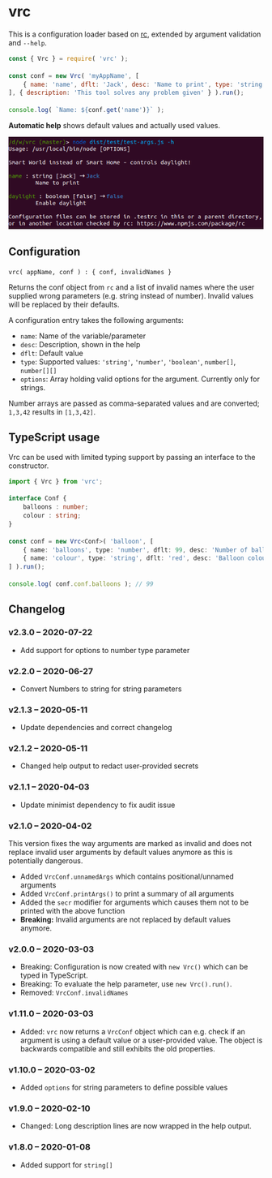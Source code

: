 # vrc

This is a configuration loader based on [rc](https://www.npmjs.com/package/rc),
extended by argument validation and `--help`.

```js
const { Vrc } = require( 'vrc' );

const conf = new Vrc( 'myAppName', [
    { name: 'name', dflt: 'Jack', desc: 'Name to print', type: 'string' },
], { description: 'This tool solves any problem given' } ).run();

console.log( `Name: ${conf.get('name')}` );
```

**Automatic help** shows default values and actually used values.

![Help demo](help-demo.png)


## Configuration

`vrc( appName, conf ) : { conf, invalidNames }`

Returns the conf object from `rc` and a list of invalid names where the user supplied wrong parameters
(e.g. string instead of number). Invalid values will be replaced by their defaults. 

A configuration entry takes the following arguments:

* `name`: Name of the variable/parameter
* `desc`: Description, shown in the help
* `dflt`: Default value
* `type`: Supported values: `'string'`, `'number'`, `'boolean'`, `number[]`, `number[][]`
* `options`: Array holding valid options for the argument. Currently only for strings.

Number arrays are passed as comma-separated values and are converted; `1,3,42` results in `[1,3,42]`.


## TypeScript usage

Vrc can be used with limited typing support by passing an interface to the constructor.

```typescript
import { Vrc } from 'vrc';

interface Conf {
    balloons : number;
    colour : string;
}

const conf = new Vrc<Conf>( 'balloon', [
    { name: 'balloons', type: 'number', dflt: 99, desc: 'Number of balloons' },
    { name: 'colour', type: 'string', dflt: 'red', desc: 'Balloon colour' },
] ).run();

console.log( conf.conf.balloons ); // 99
```


## Changelog


### v2.3.0 – 2020-07-22

* Add support for options to number type parameter


### v2.2.0 – 2020-06-27

* Convert Numbers to string for string parameters


### v2.1.3 – 2020-05-11

* Update dependencies and correct changelog


### v2.1.2 – 2020-05-11

* Changed help output to redact user-provided secrets

### v2.1.1 – 2020-04-03

* Update minimist dependency to fix audit issue

### v2.1.0 – 2020-04-02

This version fixes the way arguments are marked as invalid and does not replace invalid user arguments
by default values anymore as this is potentially dangerous.

* Added `VrcConf.unnamedArgs` which contains positional/unnamed arguments
* Added `VrcConf.printArgs()` to print a summary of all arguments
* Added the `secr` modifier for arguments which causes them not to be printed with the above function
* **Breaking:** Invalid arguments are not replaced by default values anymore.

### v2.0.0 – 2020-03-03

* Breaking: Configuration is now created with `new Vrc()` which can be typed in TypeScript.
* Breaking: To evaluate the help parameter, use `new Vrc().run()`.
* Removed: `VrcConf.invalidNames`

### v1.11.0 – 2020-03-03

* Added: `vrc` now returns a `VrcConf` object which can e.g. check
  if an argument is using a default value or a user-provided value.
  The object is backwards compatible and still exhibits the old properties.

### v1.10.0 – 2020-03-02

* Added `options` for string parameters to define possible values

### v1.9.0 – 2020-02-10

* Changed: Long description lines are now wrapped in the help output.

### v1.8.0 – 2020-01-08

* Added support for `string[]`
